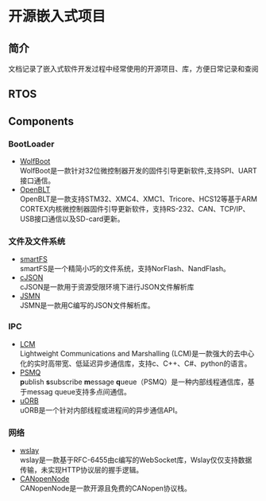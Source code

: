 # 开源嵌入式项目
## 简介
文档记录了嵌入式软件开发过程中经常使用的开源项目、库，方便日常记录和查阅
## RTOS
## Components
### BootLoader
* [WolfBoot](https://www.wolfssl.com/products/wolfboot/)
<br> WolfBoot是一款针对32位微控制器开发的固件引导更新软件,支持SPI、UART接口通信。
* [OpenBLT](https://www.feaser.com/openblt/doku.php)
<br> OpenBLT是一款支持STM32、XMC4、XMC1、Tricore、HCS12等基于ARM CORTEX内核微控制器固件引导更新软件，支持RS-232、CAN、TCP/IP、USB接口通信以及SD-card更新。
### 文件及文件系统
* [smartFS](https://cwiki.apache.org/confluence/display/NUTTX/Using+SmartFS)
<br>smartFS是一个精简小巧的文件系统，支持NorFlash、NandFlash。
* [cJSON](https://formulae.brew.sh/formula/cjson)
<br> cJSON是一款用于资源受限环境下进行JSON文件解析库
* [JSMN](https://zserge.com/jsmn/)
<br> JSMN是一款用C编写的JSON文件解析库。
### IPC
* [LCM](http://lcm-proj.github.io/)
<br> Lightweight Communications and Marshalling (LCM)是一款强大的去中心化的实时高带宽、低延迟异步通信库，支持c、C++、C#、python的语言。
* [PSMQ](https://bitbucket.org/atlassian/psmq/src/master/)
<br> **p**ublish **s**subscribe **m**essage **q**ueue（PSMQ）是一种内部线程通信库，基于messag queue支持多点间通信。
* [uORB](https://docs.px4.io/master/en/middleware/uorb.html)
<br> uORB是一个针对内部线程或进程间的异步通信API。
### 网络
* [wslay](https://tatsuhiro-t.github.io/wslay/)
<br> wslay是一款基于RFC-6455由c编写的WebSocket库，Wslay仅仅支持数据传输，未实现HTTP协议层的握手逻辑。
* [CANopenNode](https://liberapay.com/CANopenNode)
<br> CANopenNode是一款开源且免费的CANopen协议栈。